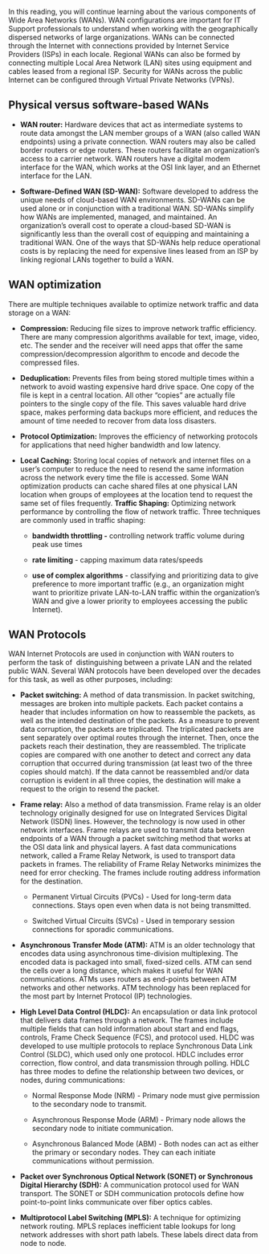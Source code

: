 
In this reading, you will continue learning about the various components of Wide Area Networks (WANs). WAN configurations are important for IT Support professionals to understand when working with the geographically dispersed networks of large organizations. WANs can be connected through the Internet with connections provided by Internet Service Providers (ISPs) in each locale. Regional WANs can also be formed by connecting multiple Local Area Network (LAN) sites using equipment and cables leased from a regional ISP. Security for WANs across the public Internet can be configured through Virtual Private Networks (VPNs). 

## Physical versus software-based WANs 

-   **WAN router:** Hardware devices that act as intermediate systems to route data amongst the LAN member groups of a WAN (also called WAN endpoints) using a private connection. WAN routers may also be called border routers or edge routers. These routers facilitate an organization’s access to a carrier network. WAN routers have a digital modem interface for the WAN, which works at the OSI link layer, and an Ethernet interface for the LAN.
    
-   **Software-Defined WAN (SD-WAN):** Software developed to address the unique needs of cloud-based WAN environments. SD-WANs can be used alone or in conjunction with a traditional WAN. SD-WANs simplify how WANs are implemented, managed, and maintained. An organization’s overall cost to operate a cloud-based SD-WAN is significantly less than the overall cost of equipping and maintaining a traditional WAN. One of the ways that SD-WANs help reduce operational costs is by replacing the need for expensive lines leased from an ISP by linking regional LANs together to build a WAN.
    

## WAN optimization

There are multiple techniques available to optimize network traffic and data storage on a WAN: 

-   **Compression:** Reducing file sizes to improve network traffic efficiency. There are many compression algorithms available for text, image, video, etc. The sender and the receiver will need apps that offer the same compression/decompression algorithm to encode and decode the compressed files.
    
-   **Deduplication:** Prevents files from being stored multiple times within a network to avoid wasting expensive hard drive space. One copy of the file is kept in a central location. All other “copies” are actually file pointers to the single copy of the file. This saves valuable hard drive space, makes performing data backups more efficient, and reduces the amount of time needed to recover from data loss disasters. 
    
-   **Protocol Optimization:** Improves the efficiency of networking protocols for applications that need higher bandwidth and low latency. 
    
-   **Local Caching:** Storing local copies of network and internet files on a user’s computer to reduce the need to resend the same information across the network every time the file is accessed. Some WAN optimization products can cache shared files at one physical LAN location when groups of employees at the location tend to request the same set of files frequently. **Traffic Shaping:** Optimizing network performance by controlling the flow of network traffic. Three techniques are commonly used in traffic shaping: 
    
    -   **bandwidth throttling -** controlling network traffic volume during peak use times
        
    -   **rate limiting** - capping maximum data rates/speeds
        
    -   **use of complex algorithms** - classifying and prioritizing data to give preference to more important traffic (e.g., an organization might want to prioritize private LAN-to-LAN traffic within the organization’s WAN and give a lower priority to employees accessing the public Internet).
        

## WAN Protocols

WAN Internet Protocols are used in conjunction with WAN routers to perform the task of  distinguishing between a private LAN and the related public WAN. Several WAN protocols have been developed over the decades for this task, as well as other purposes, including: 

-   **Packet switching:** A method of data transmission. In packet switching, messages are broken into multiple packets. Each packet contains a header that includes information on how to reassemble the packets, as well as the intended destination of the packets. As a measure to prevent data corruption, the packets are triplicated. The triplicated packets are sent separately over optimal routes through the internet. Then, once the packets reach their destination, they are reassembled. The triplicate copies are compared with one another to detect and correct any data corruption that occurred during transmission (at least two of the three copies should match). If the data cannot be reassembled and/or data corruption is evident in all three copies, the destination will make a request to the origin to resend the packet.
    
-   **Frame relay:** Also a method of data transmission. Frame relay is an older technology originally designed for use on Integrated Services Digital Network (ISDN) lines. However, the technology is now used in other network interfaces. Frame relays are used to transmit data between endpoints of a WAN through a packet switching method that works at the OSI data link and physical layers. A fast data communications network, called a Frame Relay Network, is used to transport data packets in frames. The reliability of Frame Relay Networks minimizes the need for error checking. The frames include routing address information for the destination.
    
    -   Permanent Virtual Circuits (PVCs) - Used for long-term data connections. Stays open even when data is not being transmitted.
        
    -   Switched Virtual Circuits (SVCs) - Used in temporary session connections for sporadic communications.
        
-   **Asynchronous Transfer Mode (ATM):** ATM is an older technology that encodes data using asynchronous time-division multiplexing. The encoded data is packaged into small, fixed-sized cells. ATM can send the cells over a long distance, which makes it useful for WAN communications. ATMs uses routers as end-points between ATM networks and other networks. ATM technology has been replaced for the most part by Internet Protocol (IP) technologies. 
    
-   **High Level Data Control (HLDC):** An encapsulation or data link protocol that delivers data frames through a network. The frames include multiple fields that can hold information about start and end flags, controls, Frame Check Sequence (FCS), and protocol used. HLDC was developed to use multiple protocols to replace Synchronous Data Link Control (SLDC), which used only one protocol. HDLC includes error correction, flow control, and data transmission through polling. HDLC has three modes to define the relationship between two devices, or nodes, during communications:
    
    -   Normal Response Mode (NRM) - Primary node must give permission to the secondary node to transmit.  
        
    -   Asynchronous Response Mode (ARM) - Primary node allows the secondary node to initiate communication.
        
    -   Asynchronous Balanced Mode (ABM) - Both nodes can act as either the primary or secondary nodes. They can each initiate communications without permission.
        
-   **Packet over Synchronous Optical Network (SONET) or Synchronous Digital Hierarchy (SDH):** A communication protocol used for WAN transport. The SONET or SDH communication protocols define how point-to-point links communicate over fiber optics cables.
    
-   **Multiprotocol Label Switching (MPLS):** A technique for optimizing network routing. MPLS replaces inefficient table lookups for long network addresses with short path labels. These labels direct data from node to node.